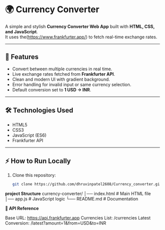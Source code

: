 # 🌍 Currency Converter

A simple and stylish **Currency Converter Web App** built with **HTML, CSS, and JavaScript**.  
It uses the(https://www.frankfurter.app/) to fetch real-time exchange rates.

---

## 🚀 Features
- Convert between multiple currencies in real time.
- Live exchange rates fetched from **Frankfurter API**.
- Clean and modern UI with gradient background.
- Error handling for invalid input or same currency selection.
- Default conversion set to **1 USD → INR**.

---

## 🛠️ Technologies Used
- HTML5  
- CSS3  
- JavaScript (ES6)  
- Frankfurter API  

---

## ⚡ How to Run Locally
1. Clone this repository:
   ```bash
   git clone https://github.com/dhruvinpatel2608/Currency_converter.git

 **project Structure**
 currency-converter/
│── index.html   # Main HTML file
│── app.js       # JavaScript logic
└── README.md    # Documentation

**📡 API Reference**

Base URL: https://api.frankfurter.app
Currencies List: /currencies
Latest Conversion: /latest?amount=1&from=USD&to=INR


   

